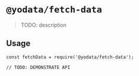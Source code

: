 # `@yodata/fetch-data`

> TODO: description

## Usage

```
const fetchData = require('@yodata/fetch-data');

// TODO: DEMONSTRATE API
```
